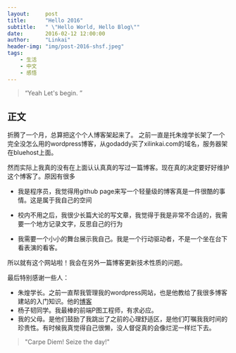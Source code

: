 ```yaml
---
layout:     post
title:      "Hello 2016"
subtitle:   " \"Hello World, Hello Blog\""
date:       2016-02-12 12:00:00
author:     "Linkai"
header-img: "img/post-2016-shsf.jpeg"
tags:
    - 生活
    - 中文
    - 感悟
---
```


> “Yeah Let's begin. ”

## 正文

折腾了一个月，总算把这个个人博客架起来了。
之前一直是托朱煌学长架了一个完全没怎么用的wordpress博客，从godaddy买了xilinkai.com的域名，服务器架在bluehost上面。

然而实际上我真的没有在上面认认真真的写过一篇博客。现在真的决定要好好维护这个博客了。原因有很多

* 我是程序员，我觉得用github page来写一个轻量级的博客真是一件很酷的事情。这是属于我自己的空间

* 校内不用之后，我很少长篇大论的写文章，我觉得于我是非常不合适的，我需要一个地方记录文字，反思自己的行为
* 我需要一个小小的舞台展示我自己。我是一个行动驱动者，不是一个坐在台下看表演的看客。

所以就有这个网站啦！我会在另外一篇博客更新技术性质的问题。

最后特别感谢一些人：

* 朱煌学长。之前一直帮我管理我的wordpress网站，也是他教给了我很多博客建站的入门知识。他的[博客](http://www.zhuhuang.com/)
* 杨子韧同学。我最棒的前端P图工程师，有求必应。
* 我的父母。是他们鼓励了我跳出了之前的心理舒适区，是他们叮嘱我我时间的珍贵性。有时候我真觉得自己很懒，没人督促真的会像烂泥一样烂下去。

> "Carpe Diem! Seize the day!"

